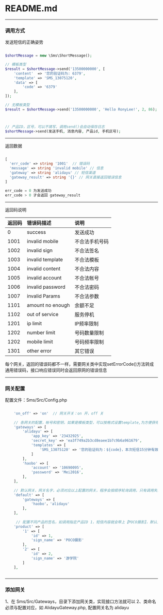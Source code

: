 ﻿# README.md


---

### 调用方式

发送短信的正确姿势

```php

$shortMessage = new \Sms\ShortMessage();

// 模板类型
$result = $shortMessage->send('13500000000', [
    'content'  => '您的验证码为: 6379',
    'template' => 'SMS_13075120',
    'data' => [
        'code' => '6379'
    ],
]);

// 无模板类型
$result = $shortMessage->send('13500000000', 'Hello RonyLee!', 2, 86);



// 产品ID，区号，可以不填写，调用send()会自动保存日志
$shortMessage->send(发送手机, 消息内容, 产品id, 手机区号);

```

----------

返回数据

```php

[
  'err_code' => string '1001'  // 错误码
  'message' => string 'invalid mobile' // 信息
  'gateway' => string 'alidayu' // 短信渠道
  'gateway_result' => string '{}' // 网关直接返回错误信息
]

err_code = 0 为发送成功
err_code > 0 才会返回 gateway_result

```

----------


返回码说明

| 返回码    | 错误码描述   |  说明   |
| :-------  | :---------   | :----   |
|    0      |  success             |    发送成功        | 
|    1001   |  invalid mobile      |    不合法手机号码  | 
|    1002   |  invalid sign        |    不合法签名      |
|    1003   |  invalid template    |    不合法模板      |
|    1004   |  invalid content     |    不合法内容      |
|    1005   |  invalid account     |    不合法帐号      |
|    1006   |  invalid password    |    不合法密码      |
|    1007   |  invalid Params      |    不合法参数      |
|    1101   |  amount no enough    |    余额不足        |
|    1102   |  out of service      |    服务停机        |
|    1201   |  ip  limit           |    IP频率限制      |
|    1202   |  number limit        |    号码数量限制    |
|    1202   |  mobile limit        |    号码频率限制    |
|    1301   |  other error         |    其它错误        |



每个网关，返回的错误码都不一样，需要网关类中实现setErrorCode()方法转成通用错误码，接口响应错误同时会返回原网的错误信息

----------
  
### 网关配置

配置文件：Sms/Src/Config.php

``` php

	'on_off' => 'on'  // 网关开关：on 开，off 关
    
    // 各网关的配置，帐号和密钥，如果是模板类型，可以按格式设置template,为方便获得完全的短信内容，网关下标名称必须对应网关类的名字
    'gateways' => [
        'alidayu' => [
            'app_key' => '23432925',
            'secret_key' => 'ea3f749a2b3cd8eaee1b7c9b6a961679',
            'templates' => [
                'SMS_13075120' => '您的验证码为：${code}，本次短信15分钟有效。',
            ]
        ],
        'haobo' => [
            'account' => '10690095',
            'password' => 'Mei2016',
        ],
    ],
    
    // 默认网关，网关名字，必须对应以上配置的网关，程序会按顺序轮询调用，只有调用失败才会进入下一个网关的调用
    'default' => [
        'gateways' => [
            'haobo'，'alidayu'
        ],
    ],
    
     // 配置不同产品的签名，如调用指定产品ID 1，短信内容就会带上【POCO摄影】，默认为产品1，poco摄影
    'product' => [
        '1' => [
            'id' => 1,
            'sign_name' => 'POCO摄影'
        ],
        '2' => [
            'id' => 2,
            'sign_name' => '游学院'
        ]
    ],
     

```


----------

### 添加网关

1、在 Sms/Src/Gateways，目录下添加网关类，实现接口方法就可以
2、类命名必须与配置对应，如 AlidayuGateway.php, 配置网关名为 alidayu
